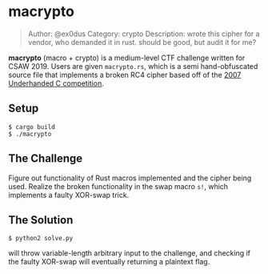 # macrypto

> Author: @ex0dus
> Category: crypto
> Description: wrote this cipher for a vendor, who demanded it in rust. should be good, but audit it for me?

__macrypto__ (macro + crypto) is a medium-level CTF challenge written for CSAW 2019. Users are given `macrypto.rs`, which is a semi hand-obfuscated source file that implements a broken RC4 cipher based off of the [2007 Underhanded C competition](http://underhanded-c.org/_page_id_16.html).

## Setup

```
$ cargo build
$ ./macrypto
```

## The Challenge

Figure out functionality of Rust macros implemented and the cipher being used. Realize the broken functionality in the swap macro `s!`, which implements a faulty XOR-swap trick.

## The Solution

```
$ python2 solve.py
```

will throw variable-length arbitrary input to the challenge, and checking if the faulty XOR-swap will eventually returning a plaintext flag.
